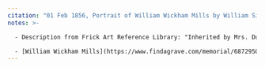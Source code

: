 ```yaml
---
citation: "01 Feb 1856, Portrait of William Wickham Mills by William Sidney Mount, Frick Art Reference Library, CatalogID 991000216459707141, digitialcollections.frick.org."
notes: >-

  - Description from Frick Art Reference Library: "Inherited by Mrs. Dubois Smith's husband, grandson of subject; Mrs. Dubois Smith, St. James, Long Island; (c) inherited, 1939, by her daughter, Mildred Smith. On the back is written 'Wm. W. Mills painted by Wm. S. Mount Feb. 1st 1856.' William Wickham Mills died in 1865. Mrs. Smith owns another portrait of him as a young man also painted by Mount. Brown background. Dark brown coat, black waistcoat and tie. Brown hair and beard turning grey, blue eyes. Corner of light green chair showing; blue book."

  - [William Wickham Mills](https://www.findagrave.com/memorial/68729507/william-wickham-mills) (03 Sep 1797 to 06 Jan 1865).
---
```


